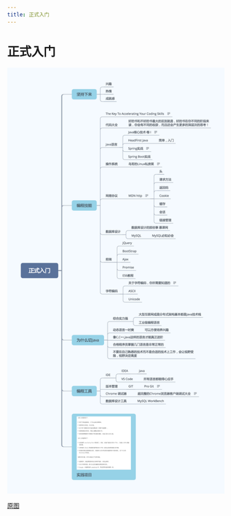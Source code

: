 ```yaml
---
title: 正式入门
---
```


# 正式入门
![](https://github.com/yuhongjing/img-folder/raw/master/img/blog2/mindmap/%E6%AD%A3%E5%BC%8F%E5%85%A5%E9%97%A8.png)

[原图](https://github.com/yuhongjing/img-folder/raw/master/img/blog2/mindmap/%E6%AD%A3%E5%BC%8F%E5%85%A5%E9%97%A8.png)